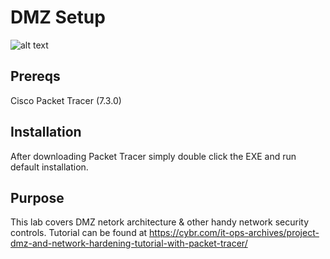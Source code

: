# DMZ Setup
![alt text](https://github.com/ngimb64/Networking-Tutorials/blob/master/DMZSetup.png?raw=true)

## Prereqs
Cisco Packet Tracer (7.3.0)

## Installation
After downloading Packet Tracer simply double
click the EXE and run default installation.

## Purpose
This lab covers DMZ netork architecture & other handy network security controls.
Tutorial can be found at https://cybr.com/it-ops-archives/project-dmz-and-network-hardening-tutorial-with-packet-tracer/